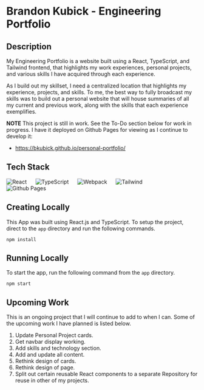 # Brandon Kubick - Engineering Portfolio

## Description
My Engineering Portfolio is a website built using a React, TypeScript, and Tailwind frontend, that
highlights my work experiences, personal projects, and various skills I have acquired through each experience.

As I build out my skillset, I need a centralized location that highlights my experience, projects, and skills.
To me, the best way to fully broadcast my skills was to build out a personal website that will house summaries
of all my current and previous work, along with the skills that each experience exemplifies.

**NOTE** This project is still in work. See the To-Do section below for work in progress. I have it deployed on Github Pages for viewing as I continue to develop it:
* https://bkubick.github.io/personal-portfolio/

## Tech Stack
<img style="padding-right:20px;" align=left alt="React" src="https://img.shields.io/badge/react-%2320232a.svg?style=for-the-badge&logo=react&logoColor=%2361DAFB"/>
<img style="padding-right:20px;" align=left alt="TypeScript" src="https://img.shields.io/badge/typescript-%23007ACC.svg?style=for-the-badge&logo=typescript&logoColor=white"/>
<img style="padding-right:20px;" align=left alt="Webpack" src="https://img.shields.io/badge/webpack-%238DD6F9.svg?style=for-the-badge&logo=webpack&logoColor=black"/>
<img style="padding-right:20px;" align=left alt="Tailwind" src="https://img.shields.io/badge/tailwindcss-%2338B2AC.svg?style=for-the-badge&logo=tailwind-css&logoColor=white"/>
<img style="padding-right:20px;" alt="Github Pages" src="https://img.shields.io/badge/github%20pages-121013?style=for-the-badge&logo=github&logoColor=white"/>

## Creating Locally
This App was built using React.js and TypeScript. To setup the project, direct to the `app` directory and run the following commands.

```
npm install
```

## Running Locally
To start the app, run the following command from the `app` directory.

```
npm start
```

## Upcoming Work
This is an ongoing project that I will continue to add to when I can. Some of the upcoming work I have planned is listed below.

1. Update Personal Project cards.
2. Get navbar display working.
3. Add skills and technology section.
4. Add and update all content.
5. Rethink design of cards.
6. Rethink design of page.
7. Split out certain reusable React components to a separate Repository for reuse in other of my projects.
